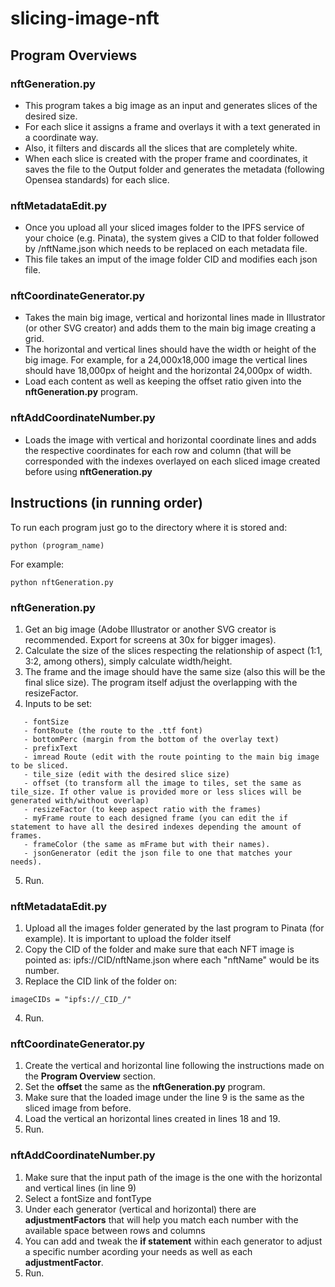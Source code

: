 # slicing-image-nft
## Program Overviews
### nftGeneration.py
- This program takes a big image as an input and generates slices of the desired size. 
- For each slice it assigns a frame and overlays it with a text generated in a coordinate way. 
- Also, it filters and discards all the slices that are completely white. 
- When each slice is created with the proper frame and coordinates, it saves the file to the Output folder and generates the metadata (following Opensea standards) for each slice.

### nftMetadataEdit.py
- Once you upload all your sliced images folder to the IPFS service of your choice (e.g. Pinata), the system gives a CID to that folder followed by /nftName.json which needs to be replaced on each metadata file. 
- This file takes an imput of the image folder CID and modifies each json file.

### nftCoordinateGenerator.py
- Takes the main big image, vertical and horizontal lines made in Illustrator (or other SVG creator) and adds them to the main big image creating a grid.
- The horizontal and vertical lines should have the width or height of the big image. For example, for a 24,000x18,000 image the vertical lines should have 18,000px of height and the horizontal 24,000px of width.
- Load each content as well as keeping the offset ratio given into the **nftGeneration.py** program.

### nftAddCoordinateNumber.py
- Loads the image with vertical and horizontal coordinate lines and adds the respective coordinates for each row and column (that will be corresponded with the indexes overlayed on each sliced image created before using **nftGeneration.py**


## Instructions (in running order)
To run each program just go to the directory where it is stored and:
```
python (program_name)
```
For example:
```
python nftGeneration.py
```

### nftGeneration.py
1) Get an big image (Adobe Illustrator or another SVG creator is recommended. Export for screens at 30x for bigger images).
2) Calculate the size of the slices respecting the relationship of aspect (1:1, 3:2, among others), simply calculate width/height.
3) The frame and the image should have the same size (also this will be the final slice size). The program itself adjust the overlapping with the resizeFactor.
4) Inputs to be set:
```
   - fontSize
   - fontRoute (the route to the .ttf font)
   - bottomPerc (margin from the bottom of the overlay text)
   - prefixText 
   - imread Route (edit with the route pointing to the main big image to be sliced.
   - tile_size (edit with the desired slice size)
   - offset (to transform all the image to tiles, set the same as tile_size. If other value is provided more or less slices will be generated with/without overlap)
   - resizeFactor (to keep aspect ratio with the frames) 
   - myFrame route to each designed frame (you can edit the if statement to have all the desired indexes depending the amount of frames.
   - frameColor (the same as mFrame but with their names).
   - jsonGenerator (edit the json file to one that matches your needs).
```
5) Run.


### nftMetadataEdit.py
1) Upload all the images folder generated by the last program to Pinata (for example). It is important to upload the folder itself
2) Copy the CID of the folder and make sure that each NFT image is pointed as: ipfs://CID/nftName.json where each "nftName" would be its number.
3) Replace the CID link of the folder on:
```
imageCIDs = "ipfs://_CID_/"
```
4) Run.


### nftCoordinateGenerator.py
1) Create the vertical and horizontal line following the instructions made on the **Program Overview** section.
2) Set the **offset** the same as the **nftGeneration.py** program.
3) Make sure that the loaded image under the line 9 is the same as the sliced image from before.
4) Load the vertical an horizontal lines created in lines 18 and 19.
5) Run.


### nftAddCoordinateNumber.py
1) Make sure that the input path of the image is the one with the horizontal and vertical lines (in line 9)
2) Select a fontSize and fontType
3) Under each generator (vertical and horizontal) there are **adjustmentFactors** that will help you match each number with the available space between rows and columns
4) You can add and tweak the **if statement** within each generator to adjust a specific number acording your needs as well as each **adjustmentFactor**.
5) Run.
